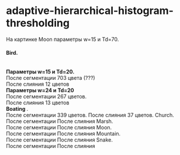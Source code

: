 # adaptive-hierarchical-histogram-thresholding
На картинке Moon параметры w=15 и Td=70. <br>
<b> <h4>Bird. </h4><br> Параметры w=15 и Td=20.</b> <br> После сегментации 703 цвета (???) <br>
После слияния 12 цветов <br>
<b>Параметры w=24 и Td=20 </b> <br> После сегментации 267 цветов. <br>
После слияния 13 цветов <br>
<b>Boating </b>. <br> После сегментации 339 цветов. 
После слияния 37 цветов.
Church. <br> После сегментации 
После слияния 
Marsh. <br> После сегментации 
После слияния 
Moon. <br> После сегментации 
После слияния 
Mountain. <br> После сегментации 
После слияния 
Snake. <br> После сегментации 
После слияния 

